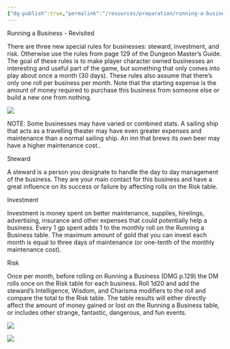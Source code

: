 ```yaml
---
{"dg-publish":true,"permalink":"/resources/preparation/running-a-business/"}
---
```


Running a Business - Revisited

There are three new special rules for businesses: steward, investment, and risk. Otherwise use the rules from page 129 of the Dungeon Master’s Guide. The goal of these rules is to make player character owned businesses an interesting and useful part of the game, but something that only comes into play about once a month (30 days). These rules also assume that there’s only one roll per business per month. Note that the starting expense is the amount of money required to purchase this business from someone else or build a new one from nothing.

  

![](https://lh7-us.googleusercontent.com/1Hg-nd53I9hRMUzvZVfNhMCdyMspclS1zXX8hK6n07lznha_eNociC4RdoWA2xAM3Yf6szhqRw0jV9Hq7HTHbbFY1OqisLHcBDb8-S_ba5BT1Xpa9zQXfNf96X2wBsuy8G1vZec0ds20CJyEG4gKEw)

NOTE: Some businesses may have varied or combined stats. A sailing ship that acts as a travelling theater may have even greater expenses and maintenance than a normal sailing ship. An inn that brews its own beer may have a higher maintenance cost..

  

Steward

A steward is a person you designate to handle the day to day management of the business. They are your main contact for this business and have a great influence on its success or failure by affecting rolls on the Risk table.

  

Investment

Investment is money spent on better maintenance, supplies, hirelings, advertising, insurance and other expenses that could potentially help a business. Every 1 gp spent adds 1 to the monthly roll on the Running a Business table. The maximum amount of gold that you can invest each month is equal to three days of maintenance (or one-tenth of the monthly maintenance cost).

  
  
  
  
  

Risk

Once per month, before rolling on Running a Business (DMG p.129) the DM rolls once on the Risk table for each business. Roll 1d20 and add the steward’s Intelligence, Wisdom, and Charisma modifiers to the roll and compare the total to the Risk table. The table results will either directly affect the amount of money gained or lost on the Running a Business table, or includes other strange, fantastic, dangerous, and fun events.

![](https://lh7-us.googleusercontent.com/2Bzq5fLS20bkHyuKyIMae7o_HPZdAXDQveeMXEXl6GjMpkU-1xRUZk7SQJb338MhHfZzfR0ngZWhI4ERGG6Kchogz-BK2Wk2gHvKC8q_VS9mEg3bihX14htbIJUiYi_qSEf9RuwjhtYXH4eAqfU92Q)

![](https://lh7-us.googleusercontent.com/5uE_3a5lBQLAPnWp0a4gFB1vAWW8uzqhW-uWmXLdPGwi9uiLuilLDmxxBkdXfubeTABQJ6GMIafLHOe956EbrUpnem_rMTJLTfKJp2G9cRZuxaAolO9KKU7YLGT-0-Eok0ey66Sp5qgkf55-XgrN_g)